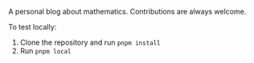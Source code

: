 A personal blog about mathematics. Contributions are always welcome.

To test locally:
1. Clone the repository and run `pnpm install`
2. Run `pnpm local`
